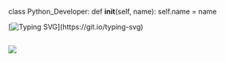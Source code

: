 class Python_Developer:
  def __init__(self, name):
    self.name = name

[![Typing SVG](https://readme-typing-svg.demolab.com?font=Fira+cod&weight=100&size=15&pause=1000&color=6A02F7&background=FFFDFF00&Center=true&multiline=true&repeat=false&height=90&lines=Person+%3D+Python_Developer("ToshiroAkihabara"))](https://git.io/typing-svg)

![](https://komarev.com/ghpvc/?username=ToshiroAkihabara&label=OBJECTS+OF+CLASS&style=plastic&color=blueviolet)
---


<!--
**ToshiroAkihabara/ToshiroAkihabara** is a ✨ _special_ ✨ repository because its `README.md` (this file) appears on your GitHub profile.

Here are some ideas to get you started:

- 🔭 I’m currently working on ...
- 🌱 I’m currently learning ...
- 👯 I’m looking to collaborate on ...
- 🤔 I’m looking for help with ...
- 💬 Ask me about ...
- 📫 How to reach me: ...
- 😄 Pronouns: ...
- ⚡ Fun fact: ...
-->
